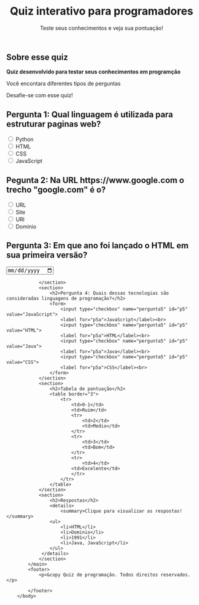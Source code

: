 <!DOCTYPE html>
<html>
    <head> 
        <title>Quiz para programadores</title>
        <meta name="description" content="Um quiz interativo para testar seus conhecimentos">
        <link rel="stylesheet" href="style.css">
    </head>
        <body>
            <header>
                <h1>Quiz interativo para programadores</h1>
                <p>Teste seus conhecimentos e veja sua pontuação!</p>
            </header>
            <main>
                <section>
                    <h2>Sobre esse quiz</h2>
                    <p><strong>Quiz desenvolvido para testar seus conhecimentos em programção</strong></p>
                    <p>Você encontara diferentes tipos de perguntas</p>
                    <p>Desafie-se com esse quiz!</p>
                </section>
                <section>
                    <h2>Pergunta 1: Qual linguagem é utilizada para estruturar paginas web?</h2>
                    <form > 
                        <input type="radio" value="Python" name="Pergunta1" id="p1a">
                        <label for="p1a">Python</label><br>
                        <input type="radio" value="HTML" name="Pergunta1" id="p1b">
                        <label for="p1b">HTML</label><br>
                        <input type="radio" value="CSS" name="Pergunta1" id="p1c">
                        <label for="p1c">CSS</label><br>
                        <input type="radio" value="JavaScript" name="Pergunta1" id="p1d">
                        <label for="p1d">JavaScript</label><br>
                    </form>
                </section>
                <section>
                    <h2>Pegunta 2: Na URL https://www.google.com o trecho "google.com" é o?</h2>
                    <form > 
                        <input type="radio" value="URL" name="Pergunta1" id="p2a">
                        <label for="p2a">URL</label><br>
                        <input type="radio" value="Site" name="Pergunta1" id="p2b">
                        <label for="p2b">Site</label><br>
                        <input type="radio" value="URI" name="Pergunta1" id="p2c">
                        <label for="p2c">URI</label><br>
                        <input type="radio" value="Dominio" name="Pergunta1" id="p2d">
                        <label for="p2d">Dominio</label><br>
                    </form>
                </section>
                <section>
                    <h2>Pergunta 3: Em que ano foi lançado o HTML em sua primeira versão?</h2>
                    <form >
                        <input type="date" name="pergunta3" id="p3">
                    </form>
                    
                </section>
                <section>
                    <h2>Pergunta 4: Quais dessas tecnologias são consideradas linguagens de programação?</h2>
                    <form>
                        <input type="checkbox" name="pergunta5" id="p5" value="JavaScript">
                        <label for="p5a">JavaScript</label><br>
                        <input type="checkbox" name="pergunta5" id="p5" value="HTML">
                        <label for="p5a">HTML</label><br>
                        <input type="checkbox" name="pergunta5" id="p5" value="Java">
                        <label for="p5a">Java</label><br>
                        <input type="checkbox" name="pergunta5" id="p5" value="CSS">
                        <label for="p5a">CSS</label><br>
                    </form>
                </section>
                <section>
                    <h2>Tabela de pontuação</h2>
                    <table border="3">
                        <tr>
                            <td>0-1</td>
                            <td>Ruim</td>
                            <tr>
                                <td>2</td>
                                <td>Medio</td>
                            </tr>
                            <tr>
                                <td>3</td>
                                <td>Bom</td>
                            </tr>
                            <tr>
                                <td>4</td>
                            <td>Excelente</td>
                            </tr>
                        </tr>
                    </table>
                </section>
                <section>
                    <h2>Respostas</h2>
                    <details>
                        <summary>Clique para visualizar as respostas!</summary>
                    <ul>
                        <li>HTML</li>
                        <li>Dominio</li>
                        <li>1991</li>
                        <li>Java, JavaScript</li>
                    </ul>
                 </details>
                </section>
            </main>
            <footer>
                <p>&copy Quiz de programação. Todos direitos reservados.</p>

            </footer>
        </body>
</html>
